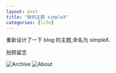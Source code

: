 ```yaml
---
layout: post
title: "新的主题 simpleX"
categories: [life]
---
```


重新设计了一下 blog 的主题,命名为 simpleX.

拍照留念

![Archive](http://ww1.sinaimg.cn/large/6601622djw1e6pkxwabktj20iw0f4757.jpg "Archive")
![About](http://ww2.sinaimg.cn/large/6601622djw1e6pkyewh2tj20kw0i8gml.jpg "About")
